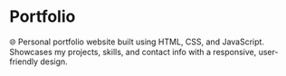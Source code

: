 # Portfolio
🌐 Personal portfolio website built using HTML, CSS, and JavaScript. Showcases my projects, skills, and contact info with a responsive, user-friendly design.
